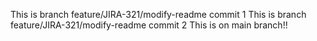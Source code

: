 This is branch feature/JIRA-321/modify-readme commit 1
This is branch feature/JIRA-321/modify-readme commit 2
This is on main branch!!